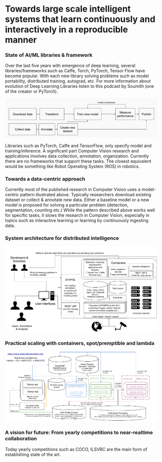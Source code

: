 # Towards large scale intelligent systems that learn continuously and interactively in a reproducible manner


### State of AI/ML libraries & framework
Over the last five years with emergence of deep learning, several libraries/frameworks such as Caffe, Torch, 
PyTorch, Tensor Flow have become popular. With each new library solving problems such as model portability,
distributed training, autograd, etc. For more information about evolution of Deep Learning Libraries listen 
to this podcast by Soumith (one of the creator or PyTorch).

![modelcentric](figures/modelcentric.png "model centric")

Libraries such as PyTorch, Caffe and TensorFlow, only specify model and training/inference. A significant part
Computer Vision research and applications involves data collection, annotation, organization. Currently there 
are no frameworks that support these tasks. The closest equivalent would be something like Robot Operating System (ROS)
in robotics.  

### Towards a data-centric approach
Currently most of the published research in Computer Vision uses a model-centric pattern illustrated above. 
Typically researchers download existing dataset or collect & annotate new data. Either a baseline model or
 a new model is proposed for solving a particular problem (detection, segmentation, counting etc.) 
 While the pattern described above works well for specific tasks, it slows the research in Computer Vision, 
 especially in topics such as interactive learning or learning by continuously ingesting data.

### System architecture for distributed intelligence
![system](figures/system.png "Ideal system")

  
### Practical scaling with containers, spot/premptible and lambda
 ![cloud](figures/cloud.png "distributed architecture")

### A vision for future: From yearly competitions to near-realtime collaboration 

Today yearly competitions such as COCO, ILSVRC are the main form of establishing state of the art. 
 
